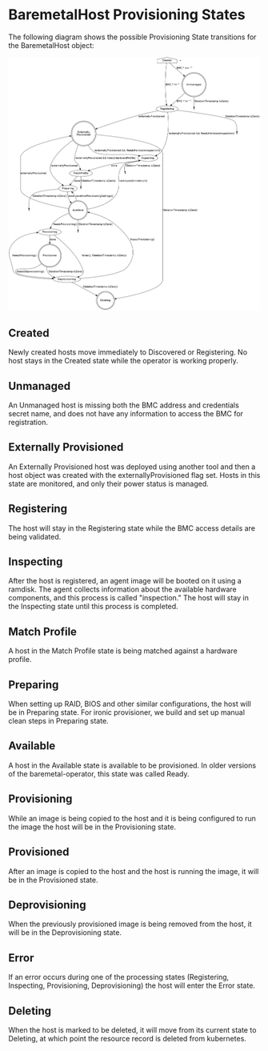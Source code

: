 # BaremetalHost Provisioning States

The following diagram shows the possible Provisioning State transitions for the
BaremetalHost object:

![BaremetalHost ProvisioningState transitions](BaremetalHost_ProvisioningState.png)

## Created

Newly created hosts move immediately to Discovered or Registering. No
host stays in the Created state while the operator is working
properly.

## Unmanaged

An Unmanaged host is missing both the BMC address and credentials
secret name, and does not have any information to access the BMC
for registration.

## Externally Provisioned

An Externally Provisioned host was deployed using another tool and
then a host object was created with the externallyProvisioned flag
set. Hosts in this state are monitored, and only their power status is
managed.

## Registering

The host will stay in the Registering state while the BMC access
details are being validated.

## Inspecting

After the host is registered, an agent image will be booted on it
using a ramdisk. The agent collects information about the available
hardware components, and this process is called "inspection." The host
will stay in the Inspecting state until this process is completed.

## Match Profile

A host in the Match Profile state is being matched against a hardware
profile.

## Preparing

When setting up RAID, BIOS and other similar configurations,
the host will be in Preparing state. For ironic provisioner,
we build and set up manual clean steps in Preparing state.

## Available

A host in the Available state is available to be provisioned.
In older versions of the baremetal-operator, this state was called
Ready.

## Provisioning

While an image is being copied to the host and it is being configured
to run the image the host will be in the Provisioning state.

## Provisioned

After an image is copied to the host and the host is running the
image, it will be in the Provisioned state.

## Deprovisioning

When the previously provisioned image is being removed from the host,
it will be in the Deprovisioning state.

## Error

If an error occurs during one of the processing states (Registering,
Inspecting, Provisioning, Deprovisioning) the host will enter the
Error state.

## Deleting

When the host is marked to be deleted, it will move from its current
state to Deleting, at which point the resource record is deleted from
kubernetes.
